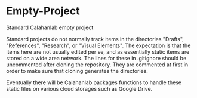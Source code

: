 # Empty-Project
Standard Calahanlab empty project

Standard projects do not normally track items in the directories "Drafts", "References", "Research", or "Visual Elements". The expectation is that the items here are not usually edited per se, and as essentially static items are stored on a wide area network. The lines for these in .gitignore should be uncommented after cloning the repository. They are commented at first in order to make sure that cloning generates the directories.

Eventually there will be Calahanlab packages functions to handle these static files on various cloud storages such as Google Drive.
